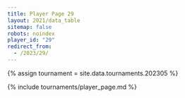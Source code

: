 ```yaml
---
title: Player Page 29
layout: 2021/data_table
sitemap: false
robots: noindex
player_id: "29"
redirect_from:
  - /2023/29/
---
```

{% assign tournament = site.data.tournaments.202305 %}

{% include tournaments/player_page.md %}
